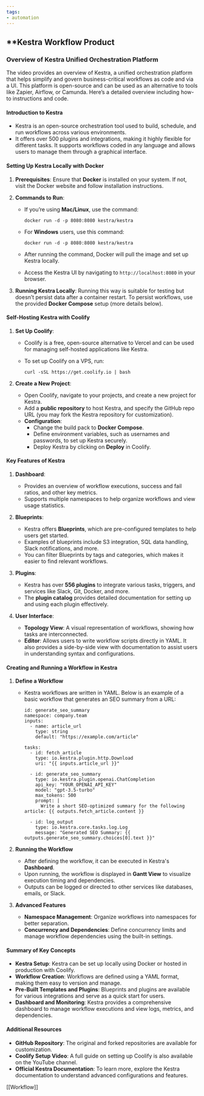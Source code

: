 ```yaml
---
tags:
- automation
---
```


## **Kestra Workflow Product

### Overview of Kestra Unified Orchestration Platform

The video provides an overview of Kestra, a unified orchestration platform that helps simplify and govern business-critical workflows as code and via a UI. This platform is open-source and can be used as an alternative to tools like Zapier, Airflow, or Camunda. Here’s a detailed overview including how-to instructions and code.

#### Introduction to Kestra

- Kestra is an open-source orchestration tool used to build, schedule, and run workflows across various environments.
- It offers over 500 plugins and integrations, making it highly flexible for different tasks. It supports workflows coded in any language and allows users to manage them through a graphical interface.

#### Setting Up Kestra Locally with Docker

1. **Prerequisites**: Ensure that **Docker** is installed on your system. If not, visit the Docker website and follow installation instructions.
2. **Commands to Run**:

    - If you’re using **Mac/Linux**, use the command:

        ```
        docker run -d -p 8080:8080 kestra/kestra
        ```

    - For **Windows** users, use this command:

        ```
        docker run -d -p 8080:8080 kestra/kestra
        ```

    - After running the command, Docker will pull the image and set up Kestra locally.
    - Access the Kestra UI by navigating to `http://localhost:8080` in your browser.

3. **Running Kestra Locally**: Running this way is suitable for testing but doesn’t persist data after a container restart. To persist workflows, use the provided **Docker Compose** setup (more details below).

#### Self-Hosting Kestra with Coolify

1. **Set Up Coolify**:

    - Coolify is a free, open-source alternative to Vercel and can be used for managing self-hosted applications like Kestra.
    - To set up Coolify on a VPS, run:

        ```
        curl -sSL https://get.coolify.io | bash
        ```

2. **Create a New Project**:

    - Open Coolify, navigate to your projects, and create a new project for Kestra.
    - Add a **public repository** to host Kestra, and specify the GitHub repo URL (you may fork the Kestra repository for customization).
    - **Configuration**:
        - Change the build pack to **Docker Compose**.
        - Define environment variables, such as usernames and passwords, to set up Kestra securely.
        - Deploy Kestra by clicking on **Deploy** in Coolify.

#### Key Features of Kestra

1. **Dashboard**:

    - Provides an overview of workflow executions, success and fail ratios, and other key metrics.
    - Supports multiple namespaces to help organize workflows and view usage statistics.

2. **Blueprints**:

    - Kestra offers **Blueprints**, which are pre-configured templates to help users get started.
    - Examples of blueprints include S3 integration, SQL data handling, Slack notifications, and more.
    - You can filter Blueprints by tags and categories, which makes it easier to find relevant workflows.

3. **Plugins**:

    - Kestra has over **556 plugins** to integrate various tasks, triggers, and services like Slack, Git, Docker, and more.
    - The **plugin catalog** provides detailed documentation for setting up and using each plugin effectively.

4. **User Interface**:

    - **Topology View**: A visual representation of workflows, showing how tasks are interconnected.
    - **Editor**: Allows users to write workflow scripts directly in YAML. It also provides a side-by-side view with documentation to assist users in understanding syntax and configurations.

#### Creating and Running a Workflow in Kestra

1. **Define a Workflow**

    - Kestra workflows are written in YAML. Below is an example of a basic workflow that generates an SEO summary from a URL:

        ```
        id: generate_seo_summary
        namespace: company.team
        inputs:
          - name: article_url
            type: string
            default: "https://example.com/article"
        
        tasks:
          - id: fetch_article
            type: io.kestra.plugin.http.Download
            uri: "{{ inputs.article_url }}"
        
          - id: generate_seo_summary
            type: io.kestra.plugin.openai.ChatCompletion
            api_key: "YOUR_OPENAI_API_KEY"
            model: "gpt-3.5-turbo"
            max_tokens: 500
            prompt: |
              Write a short SEO-optimized summary for the following article: {{ outputs.fetch_article.content }}
        
          - id: log_output
            type: io.kestra.core.tasks.log.Log
            message: "Generated SEO Summary: {{ outputs.generate_seo_summary.choices[0].text }}"
        ```

2. **Running the Workflow**

    - After defining the workflow, it can be executed in Kestra's **Dashboard**.
    - Upon running, the workflow is displayed in **Gantt View** to visualize execution timing and dependencies.
    - Outputs can be logged or directed to other services like databases, emails, or Slack.

3. **Advanced Features**

    - **Namespace Management**: Organize workflows into namespaces for better separation.
    - **Concurrency and Dependencies**: Define concurrency limits and manage workflow dependencies using the built-in settings.

#### Summary of Key Concepts

- **Kestra Setup**: Kestra can be set up locally using Docker or hosted in production with Coolify.
- **Workflow Creation**: Workflows are defined using a YAML format, making them easy to version and manage.
- **Pre-Built Templates and Plugins**: Blueprints and plugins are available for various integrations and serve as a quick start for users.
- **Dashboard and Monitoring**: Kestra provides a comprehensive dashboard to manage workflow executions and view logs, metrics, and dependencies.

#### Additional Resources

- **GitHub Repository**: The original and forked repositories are available for customization.
- **Coolify Setup Video**: A full guide on setting up Coolify is also available on the YouTube channel.
- **Official Kestra Documentation**: To learn more, explore the Kestra documentation to understand advanced configurations and features.

[[Workflow]]
